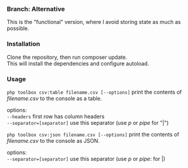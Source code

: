 ### Branch: Alternative ###
This is the "functional" version, where I avoid storing state as much as possible.

### Installation ###

Clone the repository, then run composer update.  
This will install the dependencies and configure autoload.

### Usage ###

``` php toolbox csv:table filename.csv [--options] ``` print the contents of *filename.csv* to the console as a table.    

options:   
``` --headers ``` first row has column headers  
``` --separator=[separator] ``` use this separator (use *p* or *pipe* for "|")

``` php toolbox csv:json filename.csv [--options] ``` print the contents of *filename.csv* to the console as JSON.

options:      
``` --separator=[separator] ``` use this separator (use *p* or *pipe*: for |)  
